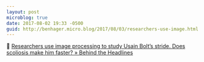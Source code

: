 ```yaml
---
layout: post
microblog: true
date: 2017-08-02 19:33 -0500
guid: http://benhager.micro.blog/2017/08/03/researchers-use-image.html
---
```

🔬 [Researchers use image processing to study Usain Bolt’s stride. Does scoliosis make him faster? » Behind the Headlines](https://blogs.mathworks.com/headlines/2017/08/01/researchers-use-image-processing-to-study-usain-bolts-stride-does-scoliosis-make-him-faster/?s_eid=PSM_bl)
